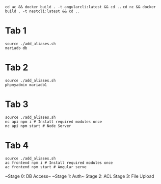 ```cd ac && docker build . -t angularcli:latest && cd ..```
```cd nc && docker build . -t nestcli:latest && cd ..```

# Tab 1
```
source ./add_aliases.sh
mariadb db
```

# Tab 2
```
source ./add_aliases.sh
phpmyadmin mariadb1
```

# Tab 3
```
source ./add_aliases.sh
nc api npm i # Install required modules once
nc api npm start # Node Server
```

# Tab 4
```
source ./add_aliases.sh
ac frontend npm i # Install required modules once
ac frontend npm start # Angular serve
```

~Stage 0: DB Access~
~Stage 1: Auth~
Stage 2: ACL
Stage 3: File Upload
